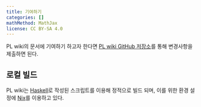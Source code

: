 ```yaml
---
title: 기여하기
categories: []
mathMethod: MathJax
license: CC BY-SA 4.0
---
```


PL wiki의 문서에 기여하기 하고자 한다면 [PL wiki GitHub 저장소](https://github.com/plwiki/plwiki.github.io)를 통해
변경사항을 제출하면 된다.

## 로컬 빌드
PL wiki는 [Haskell](/wiki/Haskell)로 작성된 스크립트를 이용해 정적으로 빌드 되며,
이를 위한 환경 설정에 [Nix](/wiki/Nix)를 이용하고 있다.
